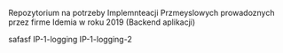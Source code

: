 Repozytorium na potrzeby Implemnteacji Przmeyslowych prowadoznych przez firme Idemia w roku 2019 (Backend aplikacji)


safasf
IP-1-logging
IP-1-logging-2

